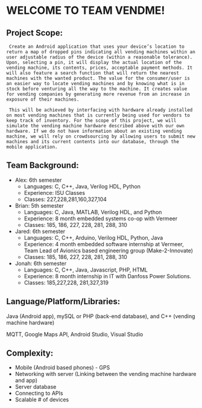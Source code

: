 # WELCOME TO TEAM VENDME!


## Project Scope:

     Create an Android application that uses your device’s location to return a map of dropped pins indicating all vending machines within an user adjustable radius of the device (within a reasonable tolerance). Upon, selecting a pin, it will display the actual location of the vending machine, its contents, prices, acceptable payment methods. It will also feature a search function that will return the nearest machines with the wanted product. The value for the consumer/user is an easier way to locate vending machines and by knowing what is in stock before venturing all the way to the machine. It creates value for vending companies by generating more revenue from an increase in exposure of their machines.

     This will be achieved by interfacing with hardware already installed on most vending machines that is currently being used for vendors to keep track of inventory. For the scope of this project, we will simulate the vending machine hardware described above with our own hardware. If we do not have information about an existing vending machine, we will rely on crowdsourcing by allowing users to submit new machines and its current contents into our database, through the mobile application.

 

## Team Background:

* Alex: 6th semester
    * Languages: C, C++, Java, Verilog HDL, Python
    * Experience: ISU Classes
    * Classes: 227,228,281,160,327,104
* Brian: 5th semester
    * Languages: C, Java, MATLAB, Verilog HDL, and Python
    * Experience: 8 month embedded systems co-op with Vermeer
    * Classes: 185, 186, 227, 228, 281, 288, 310
* Jared: 6th semester
    * Languages: C, C++, Arduino, Verilog HDL, Python, Java
    * Experience: 4 month embedded software internship at Vermeer, Team Lead of Avionics based engineering group (Make-2-Innovate)
    * Classes: 185, 186, 227, 228, 281, 288, 310
* Jonah: 6th semester
    * Languages: C, C++, Java, Javascript, PHP, HTML
    * Experience: 8 month internship in IT with Danfoss Power Solutions.
    * Classes: 185,227,228, 281,327,319
 

## Language/Platform/Libraries:

Java (Android app), mySQL or PHP (back-end database), and C++ (vending machine hardware) 

MQTT, Google Maps API, Android Studio, Visual Studio


## Complexity:

* Mobile (Android based phones) - GPS
* Networking with server (Linking between the vending machine hardware and app)
* Server database
* Connecting to APIs
* Scalable # of devices
